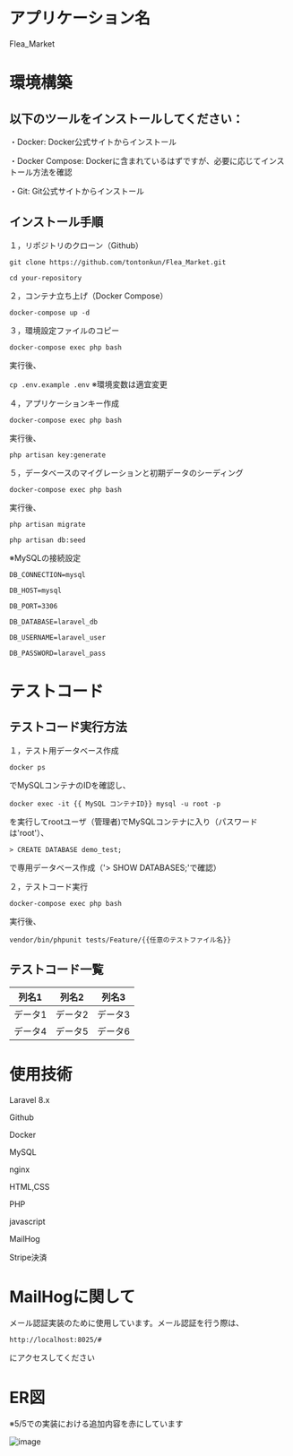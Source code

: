# アプリケーション名
Flea_Market

# 環境構築

## 以下のツールをインストールしてください：

・Docker: Docker公式サイトからインストール

・Docker Compose: Dockerに含まれているはずですが、必要に応じてインストール方法を確認

・Git: Git公式サイトからインストール

## インストール手順

１，リポジトリのクローン（Github）

```
git clone https://github.com/tontonkun/Flea_Market.git

cd your-repository
```

２，コンテナ立ち上げ（Docker Compose）

`docker-compose up -d`

３，環境設定ファイルのコピー

`docker-compose exec php bash`

実行後、

`cp .env.example .env`
※環境変数は適宜変更

４，アプリケーションキー作成

`docker-compose exec php bash`

実行後、

`php artisan key:generate`

５，データベースのマイグレーションと初期データのシーディング

`docker-compose exec php bash`

実行後、

`php artisan migrate`

`php artisan db:seed`

※MySQLの接続設定

```
DB_CONNECTION=mysql

DB_HOST=mysql

DB_PORT=3306

DB_DATABASE=laravel_db

DB_USERNAME=laravel_user

DB_PASSWORD=laravel_pass
```

# テストコード

## テストコード実行方法

１，テスト用データベース作成

`docker ps`

でMySQLコンテナのIDを確認し、

`docker exec -it {{ MySQL コンテナID}} mysql -u root -p`

を実行してrootユーザ（管理者)でMySQLコンテナに入り（パスワードは'root'）、

`> CREATE DATABASE demo_test;`

で専用データベース作成（'> SHOW DATABASES;'で確認）

２，テストコード実行

`docker-compose exec php bash`

実行後、

`vendor/bin/phpunit tests/Feature/{{任意のテストファイル名}}`

## テストコード一覧

| 列名1 | 列名2 | 列名3 |
|-------|-------|-------|
| データ1 | データ2 | データ3 |
| データ4 | データ5 | データ6 |


# 使用技術

Laravel 8.x

Github

Docker

MySQL

nginx

HTML,CSS

PHP

javascript

MailHog

Stripe決済


# MailHogに関して

メール認証実装のために使用しています。メール認証を行う際は、

`http://localhost:8025/#`

にアクセスしてください

# ER図

※5/5での実装における追加内容を赤にしています

![image](https://github.com/user-attachments/assets/69311072-ed1a-4cc6-a54a-6d4fae23349b)







